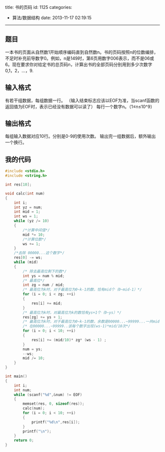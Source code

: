title: 书的页码
id: 1125
categories:
  - 算法/数据结构
date: 2013-11-17 02:19:15
---

## 题目

一本书的页面从自然数1开始顺序编码直到自然数n。书的页码按照n的位数编排，不足时补充前导数字0。例如，n是149时，第6页用数字006表示，而不是06或6。现在要求你对给定书的总页码n，计算出书的全部页码分别用到多少次数字0,1，2，...，9.

<!--more-->

## 输入格式

有若干组数据，每组数据一行。 （输入结束标志应该以EOF为准，当scanf函数的返回值为EOF时，表示已经没有数据可以读了）
每行一个数字n。（1≤n≤10^9）

## 输出格式

每组输入数据对应10行。分别是0-9的使用次数。
输出完一组数据后，额外输出一个换行。

## 我的代码

```cpp
#include <stdio.h>
#include <string.h>

int res[10];

void calc(int num)
{
	int i;
	int yz = num;
	int mid = 1;
	int ws = 1;
	while (yz /= 10)
	{
		/*计算中间值*/
		mid *= 10;
		/*计算位数*/
		ws += 1;
	}
	/*去除 00000...这个数字*/
	res[0] -= ws;
	while (mid)
	{
		/* 除去最高位剩下的数*/
		int ys = num % mid;
		/* 最高位*/
		int zg = num / mid;
		/* 最高位为k时，对于最高位为0~k-1的数，恰有mid个（0~mid-1）*/
		for (i = 0; i < zg; ++i)
		{
			res[i] += mid;
		}
		/* 最高位为k时，对最高位为k的数恰有ys+1个（0~ys）*/
		res[zg] += ys + 1;
		/* 最高位为k时，对于最高位为0~k-1的数，余数是00000...~99999...一共mid个*/
		/* 在00000...~99999..该每个数字出现(ws-1)*mid/10次*/
		for (i = 0; i < 10; ++i)
		{
			res[i] += (mid/10)* zg* (ws - 1) ;
		}
		num = ys;
		--ws;
		mid /= 10;
	}
}

int main()
{
	int i;
	int num;
	while (scanf("%d",&num) != EOF)
	{
		memset(res, 0, sizeof(res));
		calc(num);
		for (i = 0; i < 10; ++i)
		{
			printf("%d\n",res[i]);
		}
		printf("\n");
	}
	return 0;
}
```